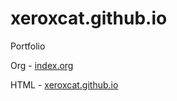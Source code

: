# xeroxcat.github.io
Portfolio

Org - [index.org](index.org)

HTML - [xeroxcat.github.io](xeroxcat.github.io)
